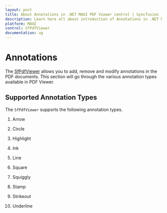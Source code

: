 ```yaml
---
layout: post
title: About Annotations in .NET MAUI PDF Viewer control | Syncfusion
description: Learn here all about introduction of Annotations in .NET MAUI PDF Viewer (SfPdfViewer) control, its functionalites and more.
platform: MAUI
control: SfPdfViewer
documentation: ug
---
```


# Annotations

The [SfPdfViewer](https://help.syncfusion.com/cr/maui/Syncfusion.Maui.PdfViewer.SfPdfViewer.html) allows you to add, remove and modify annotations in the PDF documents. This section will go through the various annotation types available in PDF Viewer.

## Supported Annotation Types

The `SfPdfViewer` supports the following annotation types.

1. Arrow

2. Circle

3. Highlight

4. Ink

5. Line

6. Square

7. Squiggly

8. Stamp

9. Strikeout

10. Underline